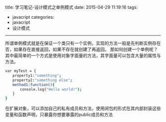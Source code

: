 title: 学习笔记-设计模式之单例模式
date: 2015-04-29 11:19:16
tags:
- javacript
categories:
- javacript
- 设计模式
---

所谓单例模式就是在保证一个类只有一个实例，实现的方法一般是先判断实例存在否，如果存在直接返回，如果不存在就创建了再返回。
那如何创建一个单例呢？其中最简单的一个方式是使用对象字面量的方法，其字面量可以包含大量的属性与方法。


```bash
var myTest = {
　　property1:"something";
　　property2:"something else";
　　method1:function(){
　　　　console.log("Hello world!");
　　}
}
```

在扩展对象，可以添加自己的私有成员和方法，使用闭包的形式在其内部封装这些变量和函数声明，只暴露你想要暴露的public成员和方法
